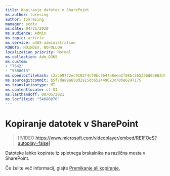 ```yaml
---
title: Kopiranje datotek v SharePoint
ms.author: toresing
author: tomresing
manager: scotv
ms.date: 04/21/2020
ms.audience: Admin
ms.topic: article
ms.service: o365-administration
ROBOTS: NOINDEX, NOFOLLOW
localization_priority: Normal
ms.collection: Adm_O365
ms.custom:
- "7542"
- "5300013"
ms.openlocfilehash: c2acb9732ec9182f4cf9bc3647a8eea1f68bc265356d0a062d9c9e86aedf66a1
ms.sourcegitcommit: b5f7da89a650d2915dc652449623c78be6247175
ms.translationtype: MT
ms.contentlocale: sl-SI
ms.lasthandoff: 08/05/2021
ms.locfileid: "54080870"
---
```

# <a name="copy-files-to-sharepoint"></a>Kopiranje datotek v SharePoint

> [!VIDEO https://www.microsoft.com/videoplayer/embed/RE1FOeS?autoplay=false]

Datoteke lahko kopirate iz spletnega brskalnika na različna mesta v SharePoint.

Če želite več informacij, glejte [Premikanje ali kopiranje.](https://support.microsoft.com/office/00e2f483-4df3-46be-a861-1f5f0c1a87bc)
